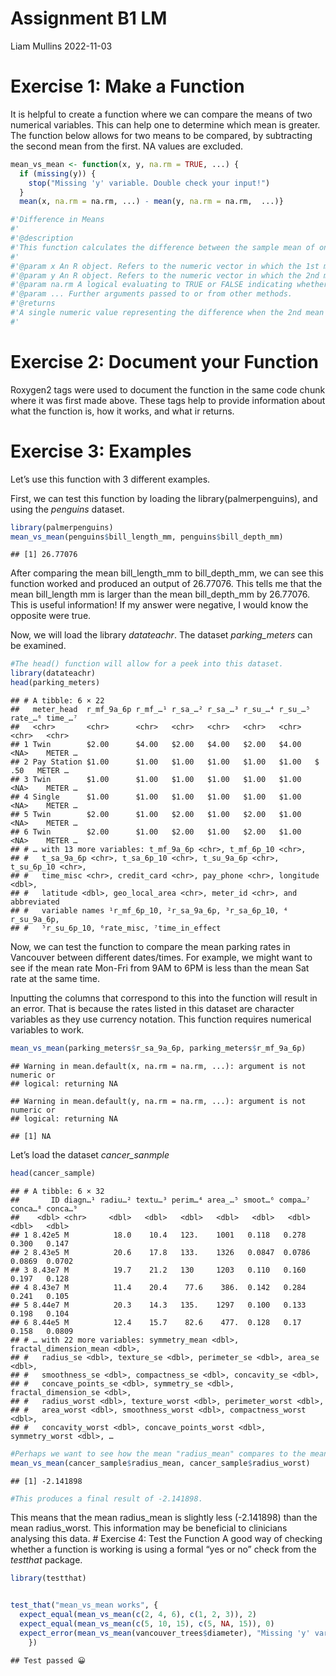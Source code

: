 Assignment B1 LM
================
Liam Mullins
2022-11-03

# Exercise 1: Make a Function

It is helpful to create a function where we can compare the means of two
numerical variables. This can help one to determine which mean is
greater. The function below allows for two means to be compared, by
subtracting the second mean from the first. NA values are excluded.

``` r
mean_vs_mean <- function(x, y, na.rm = TRUE, ...) {
  if (missing(y)) {
    stop("Missing 'y' variable. Double check your input!")
  }
  mean(x, na.rm = na.rm, ...) - mean(y, na.rm = na.rm,  ...)}

#'Difference in Means
#'
#'@description
#'This function calculates the difference between the sample mean of one numeric vector and the sample mean of another numeric vector. 
#'
#'@param x An R object. Refers to the numeric vector in which the 1st mean is to be calculated from. *x* was named due to common usage in R and mathematical formulas.
#'@param y An R object. Refers to the numeric vector in which the 2nd mean is to be calculated from. *y* was named as it commonly refers to a second variable in mathetics, thus, it is useful to refer to the 2nd mean in this function.
#'@param na.rm A logical evaluating to TRUE or FALSE indicating whether NA values should be stripped before the computation proceeds. Note, that the default is TRUE for this function and NA values are stripped.
#'@param ... Further arguments passed to or from other methods.
#'@returns
#'A single numeric value representing the difference when the 2nd mean is subtracted from the 1st.
#'
```

# Exercise 2: Document your Function

Roxygen2 tags were used to document the function in the same code chunk
where it was first made above. These tags help to provide information
about what the function is, how it works, and what ir returns.

# Exercise 3: Examples

Let’s use this function with 3 different examples.

First, we can test this function by loading the library(palmerpenguins),
and using the *penguins* dataset.

``` r
library(palmerpenguins)
mean_vs_mean(penguins$bill_length_mm, penguins$bill_depth_mm)
```

    ## [1] 26.77076

After comparing the mean bill_length_mm to bill_depth_mm, we can see
this function worked and produced an output of 26.77076. This tells me
that the mean bill_length mm is larger than the mean bill_depth_mm by
26.77076. This is useful information! If my answer were negative, I
would know the opposite were true.

Now, we will load the library *datateachr*. The dataset *parking_meters*
can be examined.

``` r
#The head() function will allow for a peek into this dataset.
library(datateachr)
head(parking_meters)
```

    ## # A tibble: 6 × 22
    ##   meter_head  r_mf_9a_6p r_mf_…¹ r_sa_…² r_sa_…³ r_su_…⁴ r_su_…⁵ rate_…⁶ time_…⁷
    ##   <chr>       <chr>      <chr>   <chr>   <chr>   <chr>   <chr>   <chr>   <chr>  
    ## 1 Twin        $2.00      $4.00   $2.00   $4.00   $2.00   $4.00   <NA>    METER …
    ## 2 Pay Station $1.00      $1.00   $1.00   $1.00   $1.00   $1.00   $ .50   METER …
    ## 3 Twin        $1.00      $1.00   $1.00   $1.00   $1.00   $1.00   <NA>    METER …
    ## 4 Single      $1.00      $1.00   $1.00   $1.00   $1.00   $1.00   <NA>    METER …
    ## 5 Twin        $2.00      $1.00   $2.00   $1.00   $2.00   $1.00   <NA>    METER …
    ## 6 Twin        $2.00      $1.00   $2.00   $1.00   $2.00   $1.00   <NA>    METER …
    ## # … with 13 more variables: t_mf_9a_6p <chr>, t_mf_6p_10 <chr>,
    ## #   t_sa_9a_6p <chr>, t_sa_6p_10 <chr>, t_su_9a_6p <chr>, t_su_6p_10 <chr>,
    ## #   time_misc <chr>, credit_card <chr>, pay_phone <chr>, longitude <dbl>,
    ## #   latitude <dbl>, geo_local_area <chr>, meter_id <chr>, and abbreviated
    ## #   variable names ¹​r_mf_6p_10, ²​r_sa_9a_6p, ³​r_sa_6p_10, ⁴​r_su_9a_6p,
    ## #   ⁵​r_su_6p_10, ⁶​rate_misc, ⁷​time_in_effect

Now, we can test the function to compare the mean parking rates in
Vancouver between different dates/times. For example, we might want to
see if the mean rate Mon-Fri from 9AM to 6PM is less than the mean Sat
rate at the same time.

Inputting the columns that correspond to this into the function will
result in an error. That is because the rates listed in this dataset are
character variables as they use currency notation. This function
requires numerical variables to work.

``` r
mean_vs_mean(parking_meters$r_sa_9a_6p, parking_meters$r_mf_9a_6p)
```

    ## Warning in mean.default(x, na.rm = na.rm, ...): argument is not numeric or
    ## logical: returning NA

    ## Warning in mean.default(y, na.rm = na.rm, ...): argument is not numeric or
    ## logical: returning NA

    ## [1] NA

Let’s load the dataset *cancer_sanmple*

``` r
head(cancer_sample)
```

    ## # A tibble: 6 × 32
    ##       ID diagn…¹ radiu…² textu…³ perim…⁴ area_…⁵ smoot…⁶ compa…⁷ conca…⁸ conca…⁹
    ##    <dbl> <chr>     <dbl>   <dbl>   <dbl>   <dbl>   <dbl>   <dbl>   <dbl>   <dbl>
    ## 1 8.42e5 M          18.0    10.4   123.    1001   0.118   0.278   0.300   0.147 
    ## 2 8.43e5 M          20.6    17.8   133.    1326   0.0847  0.0786  0.0869  0.0702
    ## 3 8.43e7 M          19.7    21.2   130     1203   0.110   0.160   0.197   0.128 
    ## 4 8.43e7 M          11.4    20.4    77.6    386.  0.142   0.284   0.241   0.105 
    ## 5 8.44e7 M          20.3    14.3   135.    1297   0.100   0.133   0.198   0.104 
    ## 6 8.44e5 M          12.4    15.7    82.6    477.  0.128   0.17    0.158   0.0809
    ## # … with 22 more variables: symmetry_mean <dbl>, fractal_dimension_mean <dbl>,
    ## #   radius_se <dbl>, texture_se <dbl>, perimeter_se <dbl>, area_se <dbl>,
    ## #   smoothness_se <dbl>, compactness_se <dbl>, concavity_se <dbl>,
    ## #   concave_points_se <dbl>, symmetry_se <dbl>, fractal_dimension_se <dbl>,
    ## #   radius_worst <dbl>, texture_worst <dbl>, perimeter_worst <dbl>,
    ## #   area_worst <dbl>, smoothness_worst <dbl>, compactness_worst <dbl>,
    ## #   concavity_worst <dbl>, concave_points_worst <dbl>, symmetry_worst <dbl>, …

``` r
#Perhaps we want to see how the mean "radius_mean" compares to the mean "radius_worst"
mean_vs_mean(cancer_sample$radius_mean, cancer_sample$radius_worst)
```

    ## [1] -2.141898

``` r
#This produces a final result of -2.141898. 
```

This means that the mean radius_mean is slightly less (-2.141898) than
the mean radius_worst. This information may be beneficial to clinicians
analysing this data. \# Exercise 4: Test the Function A good way of
checking whether a function is working is using a formal “yes or no”
check from the *testthat* package.

``` r
library(testthat)


test_that("mean_vs_mean works", {
  expect_equal(mean_vs_mean(c(2, 4, 6), c(1, 2, 3)), 2) 
  expect_equal(mean_vs_mean(c(5, 10, 15), c(5, NA, 15)), 0)
  expect_error(mean_vs_mean(vancouver_trees$diameter), "Missing 'y' variable. Double check your input!")
    })
```

    ## Test passed 😀
